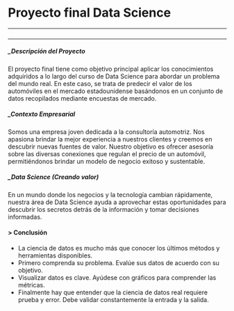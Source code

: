 # Proyecto final Data Science
---
### 
---
##### _Descripción del Proyecto

El proyecto final tiene como objetivo principal aplicar los conocimientos adquiridos a lo largo del curso de Data Science para abordar un problema del mundo real. En este caso, se trata de predecir el valor de los automóviles en el mercado estadounidense basándonos en un conjunto de datos recopilados mediante encuestas de mercado.

##### _Contexto Empresarial

Somos una empresa joven dedicada a la consultoría automotriz. Nos apasiona brindar la mejor experiencia a nuestros clientes y creemos en descubrir nuevas fuentes de valor. Nuestro objetivo es ofrecer asesoría sobre las diversas conexiones que regulan el precio de un automóvil, permitiéndonos brindar un modelo de negocio exitoso y sustentable.

##### _Data Science (Creando valor)

En un mundo donde los negocios y la tecnología cambian rápidamente, nuestra área de Data Science ayuda a aprovechar estas oportunidades para descubrir los secretos detrás de la información y tomar decisiones informadas.

#### > Conclusión
 
* La ciencia de datos es mucho más que conocer los últimos métodos y herramientas disponibles.
* Primero comprenda su problema. Evalúe sus datos de acuerdo con su objetivo.
* Visualizar datos es clave. Ayúdese con gráficos para comprender las métricas.
* Finalmente hay que entender que la ciencia de datos real requiere prueba y error. Debe validar constantemente la entrada y la salida.
